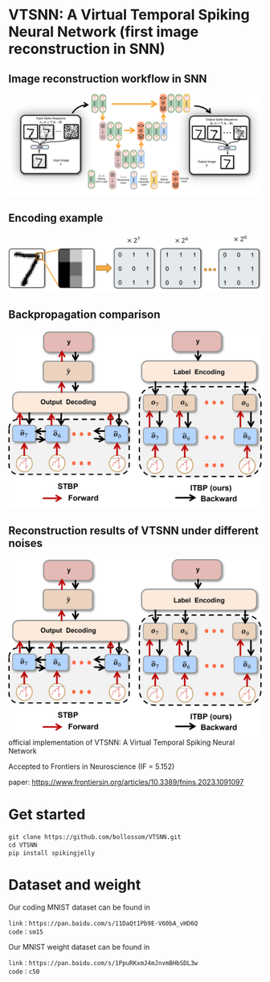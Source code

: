 #  VTSNN: A Virtual Temporal Spiking Neural Network (first image reconstruction in SNN)
##  Image reconstruction workflow in SNN
![avatar](Figure3.jpg)
## Encoding example 
![avatar](Figure2.jpg)
## Backpropagation comparison
![avatar](Figure4.jpg)
## Reconstruction results of VTSNN under different noises
![avatar](Figure4.jpg)
official implementation of  VTSNN: A Virtual Temporal Spiking Neural Network

Accepted to Frontiers in Neuroscience (IF = 5.152)

paper: https://www.frontiersin.org/articles/10.3389/fnins.2023.1091097
# Get started
~~~
git clone https://github.com/bollossom/VTSNN.git
cd VTSNN
pip install spikingjelly
~~~


# Dataset and weight
Our coding MNIST dataset can be found in 
~~~
link：https://pan.baidu.com/s/11DaQt1Pb9E-V60bA_vHD6Q 
code：sm15
~~~

Our  MNIST weight dataset can be found in 
~~~
link：https://pan.baidu.com/s/1PpuRKxmJ4mJnvmBHbSDL3w 
code：c50
~~~

